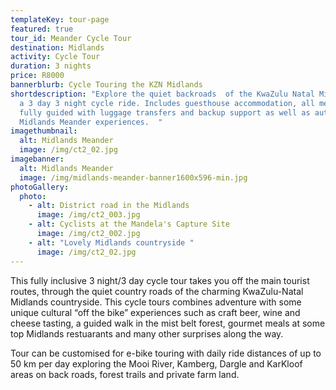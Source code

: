 ```yaml
---
templateKey: tour-page
featured: true
tour_id: Meander Cycle Tour
destination: Midlands
activity: Cycle Tour
duration: 3 nights
price: R8000
bannerblurb: Cycle Touring the KZN Midlands
shortdescription: "Explore the quiet backroads  of the KwaZulu Natal Midlands on
  a 3 day 3 night cycle ride. Includes guesthouse accommodation, all meals,
  fully guided with luggage transfers and backup support as well as authentic
  Midlands Meander experiences.  "
imagethumbnail:
  alt: Midlands Meander
  image: /img/ct2_02.jpg
imagebanner:
  alt: Midlands Meander
  image: /img/midlands-meander-banner1600x596-min.jpg
photoGallery:
  photo:
    - alt: District road in the Midlands
      image: /img/ct2_003.jpg
    - alt: Cyclists at the Mandela's Capture Site
      image: /img/ct2_002.jpg
    - alt: "Lovely Midlands countryside "
      image: /img/ct2_02.jpg
---
```

This fully inclusive 3 night/3 day cycle tour takes you off the main tourist routes, through the quiet country roads of the charming KwaZulu-Natal Midlands countryside. This cycle tours combines adventure with some unique cultural “off the bike” experiences such as craft beer, wine  and cheese tasting, a guided walk in the mist belt forest, gourmet meals at some top Midlands restuarants and many other surprises along the way.

Tour can be customised for e-bike touring with daily ride distances of up to 50 km per day exploring the Mooi River, Kamberg, Dargle and KarKloof areas on back roads, forest trails and private farm land.